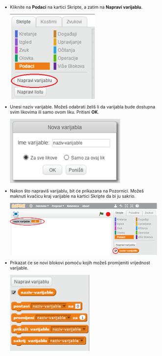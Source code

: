 + Kliknite na **Podaci** na kartici Skripte, a zatim na **Napravi varijablu**.
    
    ![Blokovi podataka](images/data-blocks.png)

+ Unesi naziv varijable. Možeš odabrati želiš li da varijabla bude dostupna svim likovima ili samo ovom liku. Pritisni **OK**.
    
    ![Definiraj varijablu](images/create-variable.png)

+ Nakon što napraviš varijablu, bit će prikazana na Pozornici. Možeš maknuti kvačicu kraj varijable na kartici Skripte da bi ju sakrio.
    
    ![Blokovi varijabli](images/variable-show.png)

+ Prikazat će se novi blokovi pomoću kojih možeš promijeniti vrijednost varijable.
    
    ![Blokovi varijabli](images/variable-blocks.png)